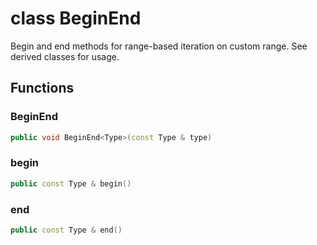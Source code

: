 # class BeginEnd


 Begin and end methods for range-based iteration on custom range. See derived classes for usage.





## Functions

### BeginEnd

```cpp
public void BeginEnd<Type>(const Type & type)
```


### begin

```cpp
public const Type & begin()
```


### end

```cpp
public const Type & end()
```





